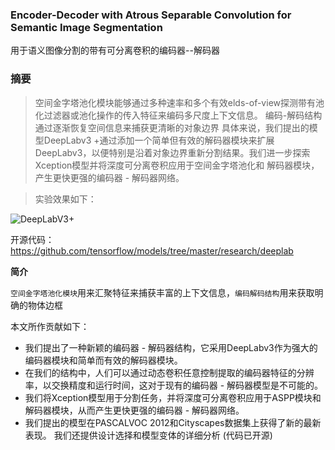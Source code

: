 ### Encoder-Decoder with Atrous Separable Convolution for Semantic Image Segmentation

用于语义图像分割的带有可分离卷积的编码器--解码器



### 摘要

> 空间金字塔池化模块能够通过多种速率和多个有效elds-of-view探测带有池化过滤器或池化操作的传入特征来编码多尺度上下文信息。
> 编码-解码结构 通过逐渐恢复空间信息来捕获更清晰的对象边界
> 具体来说，我们提出的模型DeepLabv3 +通过添加一个简单但有效的解码器模块来扩展DeepLabv3，以便特别是沿着对象边界重新分割结果。我们进一步探索Xception模型并将深度可分离卷积应用于空间金字塔池化和 解码器模块，产生更快更强的编码器 - 解码器网络。

> 实验效果如下：

![DeepLabV3+](img/DeepLabV3+_1.png)

开源代码：https://github.com/tensorflow/models/tree/master/research/deeplab


**简介**

`空间金字塔池化模块`用来汇聚特征来捕获丰富的上下文信息，`编码解码结构`用来获取明确的物体边框

本文所作贡献如下：
- 我们提出了一种新颖的编码器 - 解码器结构，它采用DeepLabv3作为强大的编码器模块和简单而有效的解码器模块。
- 在我们的结构中，人们可以通过动态卷积任意控制提取的编码器特征的分辨率，以交换精度和运行时间，这对于现有的编码器 - 解码器模型是不可能的。
- 我们将Xception模型用于分割任务，并将深度可分离卷积应用于ASPP模块和解码器模块，从而产生更快更强的编码器 - 解码器网络。
- 我们提出的模型在PASCALVOC 2012和Cityscapes数据集上获得了新的最新表现。 我们还提供设计选择和模型变体的详细分析 (代码已开源)
